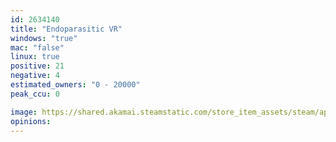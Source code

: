 ```yaml
---
id: 2634140
title: "Endoparasitic VR"
windows: "true"
mac: "false"
linux: true
positive: 21
negative: 4
estimated_owners: "0 - 20000"
peak_ccu: 0

image: https://shared.akamai.steamstatic.com/store_item_assets/steam/apps/2634140/header.jpg?t=1732679801
opinions:
---
```

